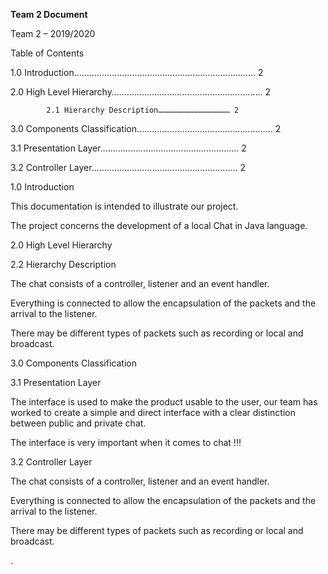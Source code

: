 **Team 2 Document**

 Team 2 – 2019/2020





Table of Contents

1.0 Introduction………………………………………………………………  2

2.0 High Level Hierarchy…………………………………………………… 2

            2.1 Hierarchy Description………………………………………… 2

3.0 Components Classification………………………………………………  2

 3.1 Presentation Layer………………………………………………. 2

 3.2 Controller Layer…………………………………………………. 2































1.0 Introduction

This documentation is intended to illustrate our project.

The project concerns the development of a local Chat in Java language.



2.0 High Level Hierarchy



2.2 Hierarchy Description

The chat consists of a controller, listener and an event handler.

Everything is connected to allow the encapsulation of the packets and the arrival to the listener.

There may be different types of packets such as recording or local and broadcast.



3.0 Components Classification

3.1 Presentation Layer

The interface is used to make the product usable to the user, our team has worked to create a simple and direct interface with a clear distinction between public and private chat.

The interface is very important when it comes to chat !!!



3.2 Controller Layer

The chat consists of a controller, listener and an event handler.

Everything is connected to allow the encapsulation of the packets and the arrival to the listener.

There may be different types of packets such as recording or local and broadcast.









.